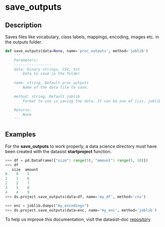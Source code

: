 # save\_outputs

## Description

Saves files like vocabulary, class labels, mappings, encoding, images etc. in the outputs folder.

```python
def save_outputs(data=None, name='proc_outputs', method='joblib')
    '''
    Parameters:
    -----------------
    data: binary strings, CSV, txt
        Data to save in the folder
    
    name: string, Default proc_outputs
        Name of the data file to save.
    
    method: string, Default joblib
        Format to use in saving the data. It can be one of [csv, joblib, pickle].
    
    Returns:
        None
    '''
```

## Examples

For the **save\_outputs** to work properly, a data science directory must have been created with the datasist **startproject** function.

```python
>>> df = pd.DataFrame({"size": range(5), "amount": range(5, 10)})
>>> df
   size  amount
0    0    5
1    1    6
2    2    7
3    3    8
4    4    9
>>> ds.project.save_outputs(data=df, name='my_df', method='csv')

```

```python
>>> enc = joblib.dumps("my_encodings")
>>> ds.project.save_outputs(data=enc, name='my_enc', method='joblib')

```

To help us improve this documentation, visit the datasist-doc [repository](https://github.com/risenW/datasist-doc) 

